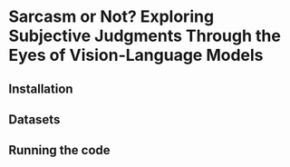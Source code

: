 # Sarcasm or Not? Exploring Subjective Judgments Through the Eyes of Vision-Language Models

## Installation

## Datasets

## Running the code

